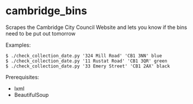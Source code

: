 cambridge_bins
==============

Scrapes the Cambridge City Council Website and lets you know if the bins need to be put out tomorrow

Examples:

    $ ./check_collection_date.py '324 Mill Road' 'CB1 3NN' blue
    $ ./check_collection_date.py '11 Rustat Road' 'CB1 3QR' green
    $ ./check_collection_date.py '33 Emery Street' 'CB1 2AX' black

Prerequisites:

* lxml
* BeautifulSoup
